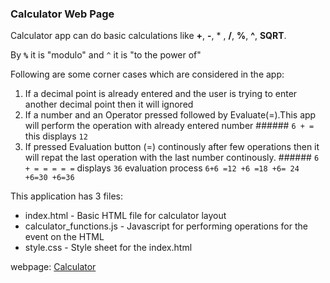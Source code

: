 ### Calculator Web Page

Calculator app can do basic calculations like **+**, **-**, * ,  **/**, **%**, **^**, **SQRT**.

By **`%`** it is "modulo" and `^` it is "to the power of"

Following are some corner cases which are considered in the app:

1. If a decimal point is already entered and the user is trying to enter another decimal point then it will ignored
2. If a number and an Operator pressed followed by Evaluate(=).This app will perform the operation with already entered number
        ###### `6 + = ` this displays `12`
3. If pressed Evaluation button (=) continously after few operations then it will   repat the last operation with the last number continously.
        ###### `6 + = = = = =` displays `36` evaluation process `6+6 =12 +6 =18 +6= 24 +6=30 +6=36`


This application has 3 files:
* index.html - Basic HTML file for calculator layout
* calculator_functions.js - Javascript for performing operations for the event on the HTML
* style.css - Style sheet for the index.html

webpage: [Calculator](https://www.np-calculator.com) 
